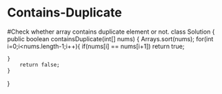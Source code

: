 # Contains-Duplicate
#Check whether array contains duplicate element or not.
class Solution {
    public boolean containsDuplicate(int[] nums) {
        Arrays.sort(nums);
        for(int i=0;i<nums.length-1;i++){
           if(nums[i] == nums[i+1])
               return true;
            
    }
        return false;
    }
}

